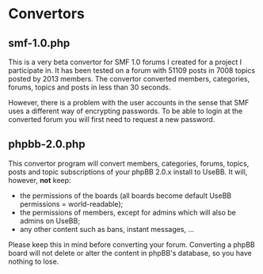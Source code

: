 Convertors
==========

smf-1.0.php
-----------

This is a very beta convertor for SMF 1.0 forums I created for a project I participate in. It has been tested on a forum with 51109 posts in 7008 topics posted by 2013 members. The convertor converted members, categories, forums, topics and posts in less than 30 seconds.

However, there is a problem with the user accounts in the sense that SMF uses a different way of encrypting passwords. To be able to login at the converted forum you will first need to request a new password.

phpbb-2.0.php
-------------

This convertor program will convert members, categories, forums, topics, posts and topic subscriptions of your phpBB 2.0.x install to UseBB. It will, however, **not** keep:

* the permissions of the boards (all boards become default UseBB permissions = world-readable);
* the permissions of members, except for admins which will also be admins on UseBB;
* any other content such as bans, instant messages, ...

Please keep this in mind before converting your forum. Converting a phpBB board will not delete or alter the content in phpBB's database, so you have nothing to lose.

